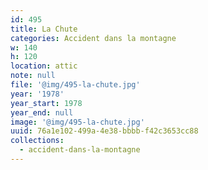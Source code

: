 ```yaml
---
id: 495
title: La Chute
categories: Accident dans la montagne
w: 140
h: 120
location: attic
note: null
file: '@img/495-la-chute.jpg'
year: '1978'
year_start: 1978
year_end: null
image: '@img/495-la-chute.jpg'
uuid: 76a1e102-499a-4e38-bbbb-f42c3653cc88
collections:
  - accident-dans-la-montagne
---
```


